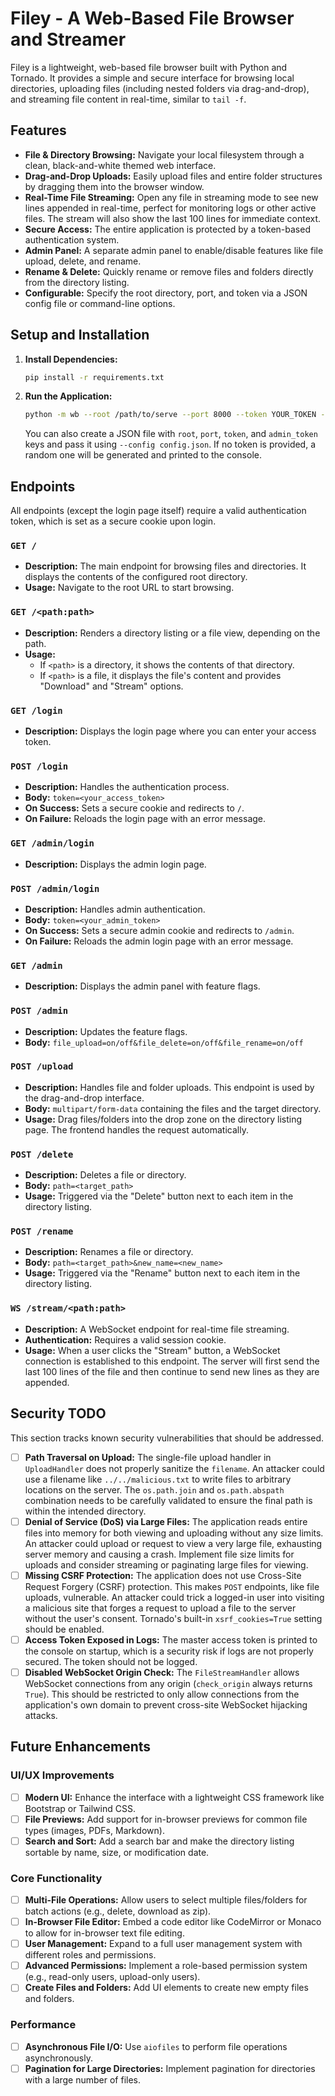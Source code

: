# Filey - A Web-Based File Browser and Streamer

Filey is a lightweight, web-based file browser built with Python and Tornado. It provides a simple and secure interface for browsing local directories, uploading files (including nested folders via drag-and-drop), and streaming file content in real-time, similar to `tail -f`.

## Features

- **File & Directory Browsing:** Navigate your local filesystem through a clean, black-and-white themed web interface.
- **Drag-and-Drop Uploads:** Easily upload files and entire folder structures by dragging them into the browser window.
- **Real-Time File Streaming:** Open any file in streaming mode to see new lines appended in real-time, perfect for monitoring logs or other active files. The stream will also show the last 100 lines for immediate context.
- **Secure Access:** The entire application is protected by a token-based authentication system.
- **Admin Panel:** A separate admin panel to enable/disable features like file upload, delete, and rename.
- **Rename & Delete:** Quickly rename or remove files and folders directly from the directory listing.
- **Configurable:** Specify the root directory, port, and token via a JSON config file or command-line options.

## Setup and Installation

1.  **Install Dependencies:**
    ```bash
    pip install -r requirements.txt
    ```

2.  **Run the Application:**
    ```bash
    python -m wb --root /path/to/serve --port 8000 --token YOUR_TOKEN --admin-token YOUR_ADMIN_TOKEN
    ```
    You can also create a JSON file with `root`, `port`, `token`, and `admin_token` keys and pass it using `--config config.json`.
    If no token is provided, a random one will be generated and printed to the console.

## Endpoints

All endpoints (except the login page itself) require a valid authentication token, which is set as a secure cookie upon login.

### `GET /`
- **Description:** The main endpoint for browsing files and directories. It displays the contents of the configured root directory.
- **Usage:** Navigate to the root URL to start browsing.

### `GET /<path:path>`
- **Description:** Renders a directory listing or a file view, depending on the path.
- **Usage:**
    - If `<path>` is a directory, it shows the contents of that directory.
    - If `<path>` is a file, it displays the file's content and provides "Download" and "Stream" options.

### `GET /login`
- **Description:** Displays the login page where you can enter your access token.

### `POST /login`
- **Description:** Handles the authentication process.
- **Body:** `token=<your_access_token>`
- **On Success:** Sets a secure cookie and redirects to `/`.
- **On Failure:** Reloads the login page with an error message.

### `GET /admin/login`
- **Description:** Displays the admin login page.

### `POST /admin/login`
- **Description:** Handles admin authentication.
- **Body:** `token=<your_admin_token>`
- **On Success:** Sets a secure admin cookie and redirects to `/admin`.
- **On Failure:** Reloads the admin login page with an error message.

### `GET /admin`
- **Description:** Displays the admin panel with feature flags.

### `POST /admin`
- **Description:** Updates the feature flags.
- **Body:** `file_upload=on/off&file_delete=on/off&file_rename=on/off`

### `POST /upload`
- **Description:** Handles file and folder uploads. This endpoint is used by the drag-and-drop interface.
- **Body:** `multipart/form-data` containing the files and the target directory.
- **Usage:** Drag files/folders into the drop zone on the directory listing page. The frontend handles the request automatically.

### `POST /delete`
- **Description:** Deletes a file or directory.
- **Body:** `path=<target_path>`
- **Usage:** Triggered via the "Delete" button next to each item in the directory listing.

### `POST /rename`
- **Description:** Renames a file or directory.
- **Body:** `path=<target_path>&new_name=<new_name>`
- **Usage:** Triggered via the "Rename" button next to each item in the directory listing.

### `WS /stream/<path:path>`
- **Description:** A WebSocket endpoint for real-time file streaming.
- **Authentication:** Requires a valid session cookie.
- **Usage:** When a user clicks the "Stream" button, a WebSocket connection is established to this endpoint. The server will first send the last 100 lines of the file and then continue to send new lines as they are appended.

## Security TODO

This section tracks known security vulnerabilities that should be addressed.

- [ ] **Path Traversal on Upload:** The single-file upload handler in `UploadHandler` does not properly sanitize the `filename`. An attacker could use a filename like `../../malicious.txt` to write files to arbitrary locations on the server. The `os.path.join` and `os.path.abspath` combination needs to be carefully validated to ensure the final path is within the intended directory.
- [ ] **Denial of Service (DoS) via Large Files:** The application reads entire files into memory for both viewing and uploading without any size limits. An attacker could upload or request to view a very large file, exhausting server memory and causing a crash. Implement file size limits for uploads and consider streaming or paginating large files for viewing.
- [ ] **Missing CSRF Protection:** The application does not use Cross-Site Request Forgery (CSRF) protection. This makes `POST` endpoints, like file uploads, vulnerable. An attacker could trick a logged-in user into visiting a malicious site that forges a request to upload a file to the server without the user's consent. Tornado's built-in `xsrf_cookies=True` setting should be enabled.
- [ ] **Access Token Exposed in Logs:** The master access token is printed to the console on startup, which is a security risk if logs are not properly secured. The token should not be logged.
- [ ] **Disabled WebSocket Origin Check:** The `FileStreamHandler` allows WebSocket connections from any origin (`check_origin` always returns `True`). This should be restricted to only allow connections from the application's own domain to prevent cross-site WebSocket hijacking attacks.

## Future Enhancements

### UI/UX Improvements
- [ ] **Modern UI:** Enhance the interface with a lightweight CSS framework like Bootstrap or Tailwind CSS.
- [ ] **File Previews:** Add support for in-browser previews for common file types (images, PDFs, Markdown).
- [ ] **Search and Sort:** Add a search bar and make the directory listing sortable by name, size, or modification date.

### Core Functionality
- [ ] **Multi-File Operations:** Allow users to select multiple files/folders for batch actions (e.g., delete, download as zip).
- [ ] **In-Browser File Editor:** Embed a code editor like CodeMirror or Monaco to allow for in-browser text file editing.
- [ ] **User Management:** Expand to a full user management system with different roles and permissions.
- [ ] **Advanced Permissions:** Implement a role-based permission system (e.g., read-only users, upload-only users).
- [ ] **Create Files and Folders:** Add UI elements to create new empty files and folders.

### Performance
- [ ] **Asynchronous File I/O:** Use `aiofiles` to perform file operations asynchronously.
- [ ] **Pagination for Large Directories:** Implement pagination for directories with a large number of files.
